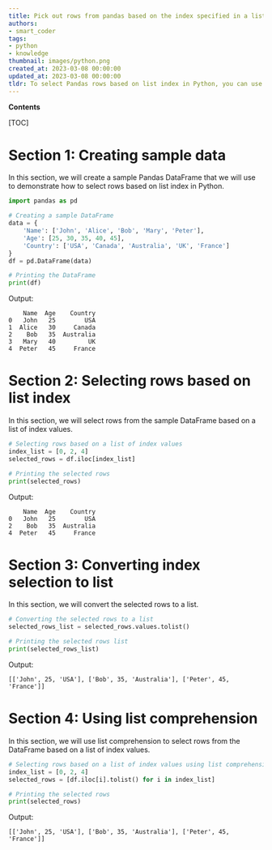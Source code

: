 ```yaml
---
title: Pick out rows from pandas based on the index specified in a list
authors:
- smart_coder
tags:
- python
- knowledge
thumbnail: images/python.png
created_at: 2023-03-08 00:00:00
updated_at: 2023-03-08 00:00:00
tldr: To select Pandas rows based on list index in Python, you can use the .iloc method with the index values in a list.
---
```


**Contents**

[TOC]

# Section 1: Creating sample data

In this section, we will create a sample Pandas DataFrame that we will use to demonstrate how to select rows based on list index in Python.

```python
import pandas as pd

# Creating a sample DataFrame
data = {
    'Name': ['John', 'Alice', 'Bob', 'Mary', 'Peter'],
    'Age': [25, 30, 35, 40, 45],
    'Country': ['USA', 'Canada', 'Australia', 'UK', 'France']
}
df = pd.DataFrame(data)

# Printing the DataFrame
print(df)
```

Output:
```
    Name  Age    Country
0   John   25        USA
1  Alice   30     Canada
2    Bob   35  Australia
3   Mary   40         UK
4  Peter   45     France
```

# Section 2: Selecting rows based on list index

In this section, we will select rows from the sample DataFrame based on a list of index values.

```python
# Selecting rows based on a list of index values
index_list = [0, 2, 4]
selected_rows = df.iloc[index_list]

# Printing the selected rows
print(selected_rows)
```

Output:
```
    Name  Age    Country
0   John   25        USA
2    Bob   35  Australia
4  Peter   45     France
```

# Section 3: Converting index selection to list

In this section, we will convert the selected rows to a list.

```python
# Converting the selected rows to a list
selected_rows_list = selected_rows.values.tolist()

# Printing the selected rows list
print(selected_rows_list)
```

Output:
```
[['John', 25, 'USA'], ['Bob', 35, 'Australia'], ['Peter', 45, 'France']]
```

# Section 4: Using list comprehension

In this section, we will use list comprehension to select rows from the DataFrame based on a list of index values.

```python
# Selecting rows based on a list of index values using list comprehension
index_list = [0, 2, 4]
selected_rows = [df.iloc[i].tolist() for i in index_list]

# Printing the selected rows
print(selected_rows)
```

Output:
```
[['John', 25, 'USA'], ['Bob', 35, 'Australia'], ['Peter', 45, 'France']]
```
